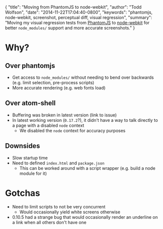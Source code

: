 {
  "title": "Moving from PhantomJS to node-webkit",
  "author": "Todd Wolfson",
  "date": "2014-11-22T17:04:40-0800",
  "keywords": "phantomjs, node-webkit, screenshot, perceptual diff, visual regression",
  "summary": "Moving my visual regression tests from [PhantomJS](http://phantomjs.org/) to [node-webkit](https://github.com/rogerwang/node-webkit) for better `node_modules/` support and more accurate screenshots."
}

# Why?
## Over phantomjs
- Get access to `node_modules/` without needing to bend over backwards (e.g. limit selection, pre-process scripts)
- More accurate rendering (e.g. web fonts load)

## Over atom-shell
- Buffering was broken in latest version (link to issue)
- In latest working version (`0.17.2`?), it didn't have a way to talk directly to a page with a disabled `node` context
    - We disabled the `node` context for accuracy purposes

## Downsides
- Slow startup time
- Need to defined `index.html` and `package.json`
    - This can be worked around with a script wrapper (e.g. build a node module for it)

# Gotchas
- Need to limit scripts to not be very concurrent
    - Would occasionally yield white screens otherwise
- 0.10.5 had a strange bug that would occasionally render an underline on a link when all others don't have one
